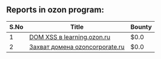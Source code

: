 ## Reports in ozon program:
| S.No | Title | Bounty |
| ---- | ----- | ------ |
| 1 | [DOM XSS в learning.ozon.ru](https://hackerone.com/reports/1167230) | $0.0 |
| 2 | [Захват домена ozoncorporate.ru](https://hackerone.com/reports/1160381) | $0.0 |